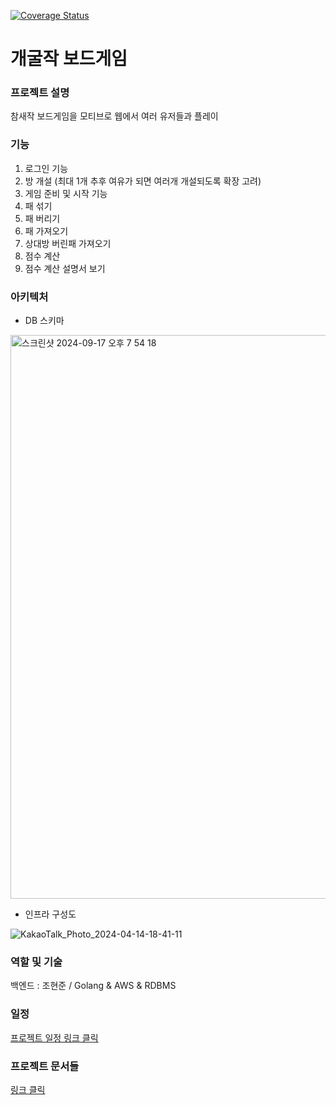 [![Coverage Status](https://coveralls.io/repos/github/JokerTrickster/frog_mahjong_game/badge.svg)](https://coveralls.io/github/JokerTrickster/frog_mahjong_game)

# 개굴작 보드게임

### 프로젝트 설명
참새작 보드게임을 모티브로 웹에서 여러 유저들과 플레이

### 기능
1. 로그인 기능
2. 방 개설 (최대 1개 추후 여유가 되면 여러개 개설되도록 확장 고려)
3. 게임 준비 및 시작 기능
4. 패 섞기
5. 패 버리기
6. 패 가져오기
7. 상대방 버린패 가져오기
8. 점수 계산
9. 점수 계산 설명서 보기

### 아키텍처

- DB 스키마
<img width="902" alt="스크린샷 2024-09-17 오후 7 54 18" src="https://github.com/user-attachments/assets/d3056ef8-a186-4a08-85af-cc5c0aa187f3">

- 인프라 구성도

![KakaoTalk_Photo_2024-04-14-18-41-11](https://github.com/JokerTrickster/frog_mahjong_game/assets/140731661/74245fc3-d3cb-4d06-a9c3-022ec4514c8f)


### 역할 및 기술
백엔드 : 조현준 / Golang & AWS & RDBMS

### 일정
[프로젝트 일정 링크 클릭](https://github.com/users/JokerTrickster/projects/1/views/2)

### 프로젝트 문서들
[링크 클릭](https://drive.google.com/drive/folders/1km1pTM_KVxDrc0HCSJ-pdL-DT5wblw1D?usp=drive_link)
